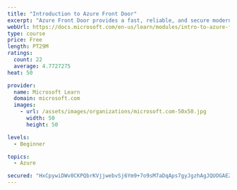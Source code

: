 ```yaml
---
title: "Introduction to Azure Front Door"
excerpt: "Azure Front Door provides a fast, reliable, and secure modern cloud content delivery network, integrated with intelligent threat protection."
webUrl: https://docs.microsoft.com/en-us/learn/modules/intro-to-azure-front-door/
type: course
price: Free
length: PT29M
ratings:
  count: 22
  average: 4.7727275
heat: 50

provider:
  name: Microsoft Learn
  domain: microsoft.com
  images:
    - url: /assets/images/organizations/microsoft.com-50x50.jpg
      width: 50
      height: 50

levels:
  - Beginner

topics:
  - Azure

secured: "HxCpywiDWv0CKPQbrKVjjwebvSj6Ym9+7o9sM7aDqAps7gyJgzhAgJQUOGAE2ff1gPBLD9/ch8ApheplwS8luxOKD9CeyBz47hYVMdCHJo4cqtrGZevfZbbdWkbg6FGmzoYtmZ8Gki+ePNe7G0zdN2NuIHvSKddSgDWht0eXPeM6LA0flEvn8dUoG7H3ZjFbU0mK8q1ZtDTfZJt3Jl6M0PYF457pK6JbwlVR85x8WHcXJlnk5a9h0FDkeP5ph1TGSFPb7GSXxs366B9jkNPvHk+Z5BQCTuBH8KP5LxXm0RICmxRz1+tToPJW+P8JV9+52vFuFFr6mi19C82OkI7SnASDXAnVTEP9RBI1PP3sQJRLWle0AyLzZcO7FviCWciw0qT0XruDj5cy8YmMrv95P9oAjDIjo0DBvtq+43unT4M=;iI9xkdHkqubkqTt07JpJuA=="
---
```


